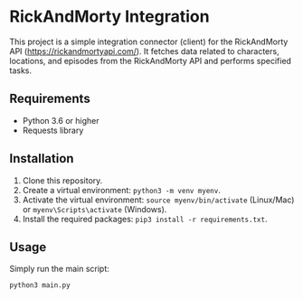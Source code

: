  # RickAndMorty Integration

This project is a simple integration connector (client) for the RickAndMorty API (https://rickandmortyapi.com/). It fetches data related to characters, locations, and episodes from the RickAndMorty API and performs specified tasks.

## Requirements

- Python 3.6 or higher
- Requests library

## Installation

1. Clone this repository.
2. Create a virtual environment: `python3 -m venv myenv`.
3. Activate the virtual environment: `source myenv/bin/activate` (Linux/Mac) or `myenv\Scripts\activate` (Windows).
4. Install the required packages: `pip3 install -r requirements.txt`.

## Usage

Simply run the main script:

```bash
python3 main.py
